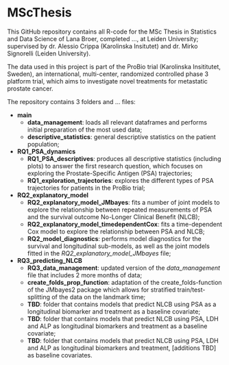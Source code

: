 # MScThesis

This GitHub repository contains all R-code for the MSc Thesis in Statistics and Data Science of Lana Broer, completed ..., at Leiden University; supervised by dr. Alessio Crippa (Karolinska Insitutet) and dr. Mirko Signorelli (Leiden University).

The data used in this project is part of the ProBio trial (Karolinska Insititutet, Sweden), an international, multi-center, randomized controlled phase 3 platform trial, which aims to investigate novel treatments for metastatic prostate cancer.

The repository contains 3 folders and ... files:
* **main**
  * **data_management**: loads all relevant dataframes and performs initial preparation of the most used data;
  * **descriptive_statistics**: general descriptive statistics on the patient population;
* **RQ1_PSA_dynamics**
  * **RQ1_PSA_descriptives**: produces all descriptive statistics (including plots) to answer the first research question, which focuses on exploring the Prostate-Specific Antigen (PSA) trajectories;
  * **RQ1_exploration_trajectories**: explores the different types of PSA trajectories for patients in the ProBio trial;
* **RQ2_explanatory_model**
  * **RQ2_explanatory_model_JMbayes**: fits a number of joint models to explore the relationship between repeated measurements of PSA and the survival outcome No-Longer Clinical Benefit (NLCB);
  * **RQ2_explanatory_model_timedependentCox**: fits a time-dependent Cox model to explore the relationship between PSA and NLCB;
  * **RQ2_model_diagnostics**: performs model diagnostics for the survival and longitudinal sub-models, as well as the joint models fitted in the *RQ2_explanatory_model_JMbayes* file;
* **RQ3_predicting_NLCB**
  * **RQ3_data_management**: updated version of the *data_management* file that includes 2 more months of data;
  * **create_folds_prop_function**: adaptation of the create_folds-function of the JMbayes2 package which allows for stratified train/test-splitting of the data on the landmark time;
  * **TBD**: folder that contains models that predict NLCB using PSA as a longitudinal biomarker and treatment as a baseline covariate;
  * **TBD**: folder that contains models that predict NLCB using PSA, LDH and ALP as longitudinal biomarkers and treatment as a baseline covariate;
  * **TBD**: folder that contains models that predict NLCB using PSA, LDH and ALP as longitudinal biomarkers and treatment, [additions TBD] as baseline covariates.

